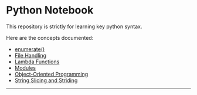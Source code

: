# Python Notebook
This repository is strictly for learning key python syntax.

Here are the concepts documented:  
- [enumerate()](#enumerate_(_))
- [File Handling](#file_handling)
- [Lambda Functions](#lambda_functions)
- [Modules](#modules)
- [Object-Oriented Programming](#object-oriented_programming)
- [String Slicing and Striding](#string_slicing_and_striding)
---


